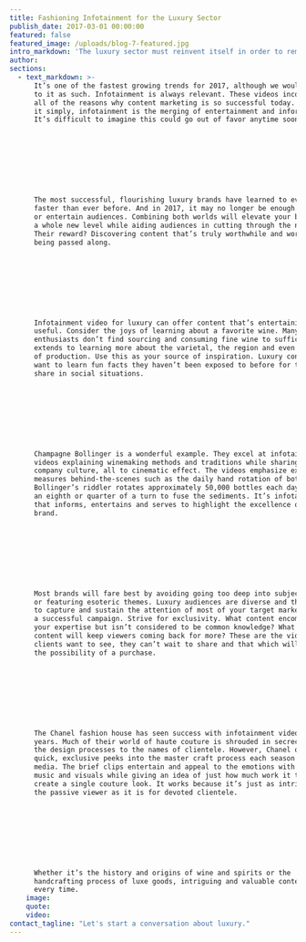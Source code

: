 ```yaml
---
title: Fashioning Infotainment for the Luxury Sector
publish_date: 2017-03-01 00:00:00
featured: false
featured_image: /uploads/blog-7-featured.jpg
intro_markdown: 'The luxury sector must reinvent itself in order to remain relevant, attractive and exciting. This extends to adapting marketing methods to reflect the strongest, most promising strategies of our time. One such strategy and a particularly promising trend for the new year comes to mind - infotainment video.​'
author:
sections:
  - text_markdown: >-
      It’s one of the fastest growing trends for 2017, although we wouldn’t refer
      to it as such. Infotainment is always relevant. These videos incorporate
      all of the reasons why content marketing is so successful today. And to put
      it simply, infotainment is the merging of entertainment and information.
      It’s difficult to imagine this could go out of favor anytime soon.









      The most successful, flourishing luxury brands have learned to evolve
      faster than ever before. And in 2017, it may no longer be enough to inform
      or entertain audiences. Combining both worlds will elevate your brand to
      a whole new level while aiding audiences in cutting through the noise.
      Their reward? Discovering content that’s truly worthwhile and worthy of
      being passed along.









      Infotainment video for luxury can offer content that’s entertaining yet
      useful. Consider the joys of learning about a favorite wine. Many
      enthusiasts don’t find sourcing and consuming fine wine to suffice. The joy
      extends to learning more about the varietal, the region and even the year
      of production. Use this as your source of inspiration. Luxury consumers
      want to learn fun facts they haven’t been exposed to before for tidbits to
      share in social situations.









      Champagne Bollinger is a wonderful example. They excel at infotainment with
      videos explaining winemaking methods and traditions while sharing their
      company culture, all to cinematic effect. The videos emphasize exacting
      measures behind-the-scenes such as the daily hand rotation of bottles.
      Bollinger’s riddler rotates approximately 50,000 bottles each day by just
      an eighth or quarter of a turn to fuse the sediments. It’s infotainment
      that informs, entertains and serves to highlight the excellence of the
      brand.









      Most brands will fare best by avoiding going too deep into subject matter
      or featuring esoteric themes. Luxury audiences are diverse and the aim is
      to capture and sustain the attention of most of your target market for
      a successful campaign. Strive for exclusivity. What content encompasses
      your expertise but isn’t considered to be common knowledge? What type of
      content will keep viewers coming back for more? These are the videos your
      clients want to see, they can’t wait to share and that which will inspire
      the possibility of a purchase.









      The Chanel fashion house has seen success with infotainment video for
      years. Much of their world of haute couture is shrouded in secrecy - from
      the design processes to the names of clientele. However, Chanel offers
      quick, exclusive peeks into the master craft process each season for social
      media. The brief clips entertain and appeal to the emotions with attractive
      music and visuals while giving an idea of just how much work it takes to
      create a single couture look. It works because it’s just as intriguing for
      the passive viewer as it is for devoted clientele.









      Whether it’s the history and origins of wine and spirits or the
      handcrafting process of luxe goods, intriguing and valuable content “wins”
      every time.​
    image:
    quote:
    video:
contact_tagline: "Let's start a conversation about luxury."
---
```



